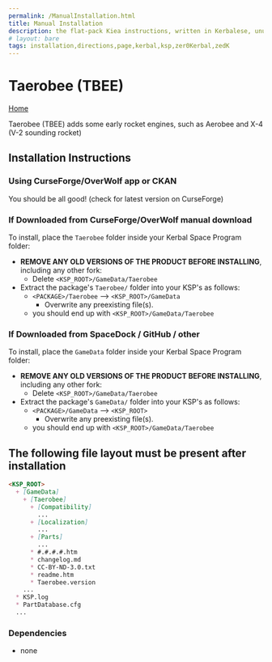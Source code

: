 ```yaml
---
permalink: /ManualInstallation.html
title: Manual Installation
description: the flat-pack Kiea instructions, written in Kerbalese, unusally present
# layout: bare
tags: installation,directions,page,kerbal,ksp,zer0Kerbal,zedK
---
```


<!-- ManualInstallation.md v1.1.7.0
Taerobee (TBEE)
created: 01 Oct 2019
updated: 18 Apr 2022 -->

<!-- based upon work by Lisias -->

# Taerobee (TBEE)

[Home](./index.md)

Taerobee (TBEE) adds some early rocket engines, such as Aerobee and X-4 (V-2 sounding rocket)

## Installation Instructions

### Using CurseForge/OverWolf app or CKAN

You should be all good! (check for latest version on CurseForge)

### If Downloaded from CurseForge/OverWolf manual download

To install, place the `Taerobee` folder inside your Kerbal Space Program folder:

* **REMOVE ANY OLD VERSIONS OF THE PRODUCT BEFORE INSTALLING**, including any other fork:
  * Delete `<KSP_ROOT>/GameData/Taerobee`
* Extract the package's `Taerobee/` folder into your KSP's as follows:
  * `<PACKAGE>/Taerobee` --> `<KSP_ROOT>/GameData`
    * Overwrite any preexisting file(s).
  * you should end up with `<KSP_ROOT>/GameData/Taerobee`

### If Downloaded from SpaceDock / GitHub / other

To install, place the `GameData` folder inside your Kerbal Space Program folder:

* **REMOVE ANY OLD VERSIONS OF THE PRODUCT BEFORE INSTALLING**, including any other fork:
  * Delete `<KSP_ROOT>/GameData/Taerobee`
* Extract the package's `GameData/` folder into your KSP's as follows:
  * `<PACKAGE>/GameData` --> `<KSP_ROOT>`
    * Overwrite any preexisting file(s).
  * you should end up with `<KSP_ROOT>/GameData/Taerobee`

## The following file layout must be present after installation

```markdown
<KSP_ROOT>
  + [GameData]
    + [Taerobee]
      + [Compatibility]
        ...
      + [Localization]
        ...
      + [Parts]
        ...
      * #.#.#.#.htm
      * changelog.md
      * CC-BY-ND-3.0.txt
      * readme.htm
      * Taerobee.version
    ...
  * KSP.log
  * PartDatabase.cfg
  ...
```

### Dependencies

* none
